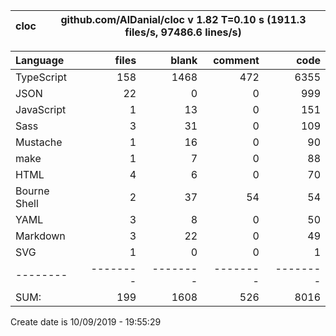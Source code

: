 
cloc|github.com/AlDanial/cloc v 1.82  T=0.10 s (1911.3 files/s, 97486.6 lines/s)
--- | ---

Language|files|blank|comment|code
:-------|-------:|-------:|-------:|-------:
TypeScript|158|1468|472|6355
JSON|22|0|0|999
JavaScript|1|13|0|151
Sass|3|31|0|109
Mustache|1|16|0|90
make|1|7|0|88
HTML|4|6|0|70
Bourne Shell|2|37|54|54
YAML|3|8|0|50
Markdown|3|22|0|49
SVG|1|0|0|1
--------|--------|--------|--------|--------
SUM:|199|1608|526|8016

Create date is 10/09/2019 - 19:55:29

